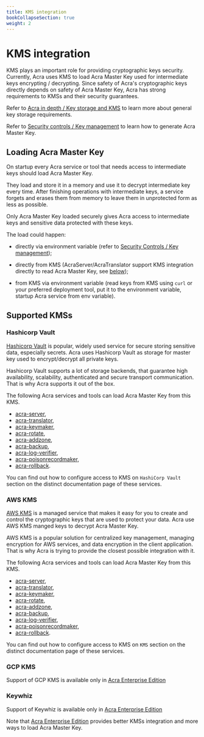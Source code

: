 ```yaml
---
title: KMS integration
bookCollapseSection: true
weight: 2
---
```


# KMS integration

KMS plays an important role for providing cryptographic keys security. Currently, Acra uses KMS to load Acra Master Key used for intermediate keys encrypting / decrypting.
Since safety of Acra's cryptographic keys directly depends on safety of Acra Master Key, Acra has strong requirements to KMSs and their security guarantees.

Refer to [Acra in depth / Key storage and KMS](/acra/acra-in-depth/architecture/key-storage-and-kms/) to learn more about general key storage requirements.

Refer to [Security controls / Key management](/acra/security-controls/key-management/) to learn how to generate Acra Master Key.


## Loading Acra Master Key

On startup every Acra service or tool that needs access to intermediate keys should load Acra Master Key. 

They load and store it in a memory and use it to decrypt intermediate key every time. After finishing operations with intermediate keys, a service forgets and erases them from memory to leave them in unprotected form as less as possible.

Only Acra Master Key loaded securely gives Acra access to intermediate keys and sensitive data protected with these keys.


The load could happen:

* directly via environment variable (refer to [Security Controls / Key management](/acra/security-controls/key-management/operations/generation/#master-keys));

* directly from KMS (AcraServer/AcraTranslator support KMS integration directly to read Acra Master Key, see [below](#supported-kmss));

* from KMS via environment variable (read keys from KMS using `curl` or your preferred deployment tool, put it to the environment variable, startup Acra service from env variable).


## Supported KMSs

### Hashicorp Vault

[Hashicorp Vault](https://www.vaultproject.io/) is popular, widely used service for secure storing sensitive data, 
especially secrets. Acra uses Hashicorp Vault as storage for master key used to encrypt/decrypt all private keys.

Hashicorp Vault supports a lot of storage backends, that guarantee high availability, scalability, authenticated and 
secure transport communication. That is why Acra supports it out of the box.


The following Acra services and tools can load Acra Master Key from this KMS. 

* [acra-server](/acra/configuring-maintaining/general-configuration/acra-server/#hashicorp-vault),
* [acra-translator](/acra/configuring-maintaining/general-configuration/acra-translator/#hashicorp-vault),
* [acra-keymaker](/acra/configuring-maintaining/general-configuration/acra-keymaker/#hashicorp-vault),
* [acra-rotate](/acra/configuring-maintaining/general-configuration/acra-rotate/#hashicorp-vault), 
* [acra-addzone](/acra/configuring-maintaining/general-configuration/acra-addzone/#hashicorp-vault),
* [acra-backup](/acra/configuring-maintaining/general-configuration/acra-backup/#hashicorp-vault),
* [acra-log-verifier](/acra/configuring-maintaining/general-configuration/acra-log-verifier/#hashicorp-vault),
* [acra-poisonrecordmaker](/acra/configuring-maintaining/general-configuration/acra-poisonrecordmaker/#hashicorp-vault),
* [acra-rollback](/acra/configuring-maintaining/general-configuration/acra-rollback/#hashicorp-vault).

You can find out how to configure access to KMS on `HashiCorp Vault` section on the distinct documentation page of these services.

### AWS KMS

[AWS KMS](https://aws.amazon.com/kms/) is a managed service that makes it easy for you to create and control the
cryptographic keys that are used to protect your data. Acra use AWS KMS manged keys to decrypt Acra Master Key.

AWS KMS is a popular solution for centralized key management, managing encryption for AWS services, and data encryption
in the client application. That is why Acra is trying to provide the closest possible integration with it.

The following Acra services and tools can load Acra Master Key from this KMS.

* [acra-server](/acra/configuring-maintaining/general-configuration/acra-server/#hashicorp-vault),
* [acra-translator](/acra/configuring-maintaining/general-configuration/acra-translator/#hashicorp-vault),
* [acra-keymaker](/acra/configuring-maintaining/general-configuration/acra-keymaker/#hashicorp-vault),
* [acra-rotate](/acra/configuring-maintaining/general-configuration/acra-rotate/#hashicorp-vault),
* [acra-addzone](/acra/configuring-maintaining/general-configuration/acra-addzone/#hashicorp-vault),
* [acra-backup](/acra/configuring-maintaining/general-configuration/acra-backup/#hashicorp-vault),
* [acra-log-verifier](/acra/configuring-maintaining/general-configuration/acra-log-verifier/#hashicorp-vault),
* [acra-poisonrecordmaker](/acra/configuring-maintaining/general-configuration/acra-poisonrecordmaker/#hashicorp-vault),
* [acra-rollback](/acra/configuring-maintaining/general-configuration/acra-rollback/#hashicorp-vault).

You can find out how to configure access to KMS on `KMS` section on the distinct documentation page of these
services.

### GCP KMS

Support of GCP KMS is available only in [Acra Enterprise Edition](/acra/enterprise-edition/)


### Keywhiz

Support of Keywhiz is available only in [Acra Enterprise Edition](/acra/enterprise-edition/)

Note that [Acra Enterprise Edition](/acra/enterprise-edition/) provides better KMSs integration and more ways to load Acra Master Key.
